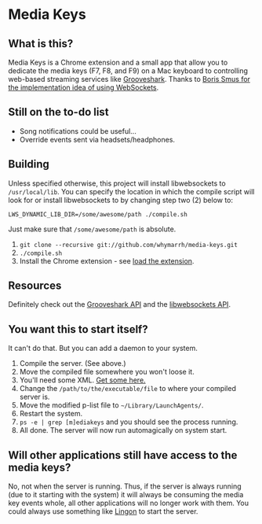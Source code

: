 Media Keys
==========

What is this?
-------------

Media Keys is a Chrome extension and a small app that allow you to dedicate the media keys (F7, F8, and F9) on a Mac keyboard to controlling web-based streaming services like [Grooveshark](http://grooveshark.com). Thanks to [Boris Smus for the implementation idea of using WebSockets](http://smus.com/chrome-media-keys-revisited/).

Still on the to-do list
-----------------------

* Song notifications could be useful...
* Override events sent via headsets/headphones.

Building
--------

Unless specified otherwise, this project will install libwebsockets to `/usr/local/lib`. You can specify the location in which the compile script will look for or install libwebsockets to by changing step two (2) below to:

    LWS_DYNAMIC_LIB_DIR=/some/awesome/path ./compile.sh

Just make sure that `/some/awesome/path` is absolute.

1. `git clone --recursive git://github.com/whymarrh/media-keys.git`
2. `./compile.sh`
3. Install the Chrome extension - see [load the extension](http://developer.chrome.com/extensions/getstarted.html#unpacked).

Resources
---------

Definitely check out the [Grooveshark API](http://developers.grooveshark.com/docs/js_api/) and the [libwebsockets API](http://libwebsockets.org/libwebsockets-api-doc.html).

You want this to start itself?
------------------------------

It can't do that. But you can add a daemon to your system.

1. Compile the server. (See above.)
2. Move the compiled file somewhere you won't loose it.
3. You'll need some XML. [Get some here.](https://gist.github.com/whymarrh/4965481)
4. Change the `/path/to/the/executable/file` to where your compiled server is.
5. Move the modified p-list file to `~/Library/LaunchAgents/`.
6. Restart the system.
7. `ps -e | grep [m]ediakeys` and you should see the process running.
8. All done. The server will now run automagically on system start.

Will other applications still have access to the media keys?
------------------------------------------------------------

No, not when the server is running. Thus, if the server is always running (due to it starting with the system) it will always be consuming the media key events whole, all other applications will no longer work with them. You could always use something like [Lingon](http://www.peterborgapps.com/lingon/) to start the server.

